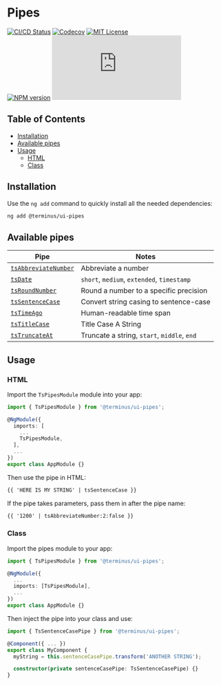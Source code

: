 <h1>Pipes</h1>

[![CI/CD Status][github-action-badge]][github-action-link] [![Codecov][codecov-badge]][codecov-project] [![MIT License][license-image]][license-url]  
[![NPM version][npm-version-image]][npm-package] [![Library size][file-size-badge]][raw-distribution-js]

<!-- START doctoc generated TOC please keep comment here to allow auto update -->
<!-- DON'T EDIT THIS SECTION, INSTEAD RE-RUN doctoc TO UPDATE -->
## Table of Contents

- [Installation](#installation)
- [Available pipes](#available-pipes)
- [Usage](#usage)
  - [HTML](#html)
  - [Class](#class)

<!-- END doctoc generated TOC please keep comment here to allow auto update -->

## Installation

Use the `ng add` command to quickly install all the needed dependencies:

```bash
ng add @terminus/ui-pipes
```

## Available pipes

| Pipe                                              | Notes                                       |
|---------------------------------------------------|---------------------------------------------|
| [`tsAbbreviateNumber`][src-pipes-abbreviateNumber]| Abbreviate a number                         |
| [`tsDate`][src-pipes-date]                        | `short`, `medium`, `extended`, `timestamp`  |
| [`tsRoundNumber`][src-pipes-roundNumber]          | Round a number to a specific precision      |
| [`tsSentenceCase`][src-pipes-sentenceCase]        | Convert string casing to sentence-case      |
| [`tsTimeAgo`][src-pipes-timeAgo]                  | Human-readable time span                    |
| [`tsTitleCase`][src-pipes-titleCase]              | Title Case A String                         |
| [`tsTruncateAt`][src-pipes-truncate]              | Truncate a string, `start`, `middle`, `end` |

## Usage

### HTML

Import the `TsPipesModule` module into your app:

```typescript
import { TsPipesModule } from '@terminus/ui-pipes';

@NgModule({
  imports: [
    ...
    TsPipesModule,
  ],
  ...
})
export class AppModule {}
```

Then use the pipe in HTML:

```html
{{ 'HERE IS MY STRING' | tsSentenceCase }}
```

If the pipe takes parameters, pass them in after the pipe name:

```html
{{ '1200' | tsAbbreviateNumber:2:false }}
```

### Class

Import the pipes module to your app:

```typescript
import { TsPipesModule } from '@terminus/ui-pipes';

@NgModule({
  ...
  imports: [TsPipesModule],
  ...
})
export class AppModule {}
```

Then inject the pipe into your class and use:

```typescript
import { TsSentenceCasePipe } from '@terminus/ui-pipes';

@Component({ ... })
export class MyComponent {
  myString = this.sentenceCasePipe.transform('ANOTHER STRING');

  constructor(private sentenceCasePipe: TsSentenceCasePipe) {}
}
```

<!-- Links -->
[src-pipes-abbreviateNumber]: src/lib/abbreviate-number/abbreviate-number.pipe.ts
[src-pipes-date]:             src/lib/date/date.pipe.ts
[src-pipes-roundNumber]:      src/lib/round-number/round-number.pipe.ts
[src-pipes-sentenceCase]:     src/lib/sentence-case/sentence-case.pipe.ts
[src-pipes-timeAgo]:          src/lib/time-ago/time-ago.pipe.ts
[src-pipes-titleCase]:        src/lib/title-case/title-case.pipe.ts
[src-pipes-truncate]:         src/lib/truncate/truncate.pipe.ts
[license-url]:                https://github.com/GetTerminus/terminus-oss/blob/release/LICENSE
[license-image]:              http://img.shields.io/badge/license-MIT-blue.svg
[codecov-project]:            https://codecov.io/gh/GetTerminus/terminus-oss
[codecov-badge]:              https://codecov.io/gh/GetTerminus/terminus-oss/branch/release/graph/badge.svg
[npm-version-image]:          http://img.shields.io/npm/v/@terminus/ui-pipes.svg
[npm-package]:                https://www.npmjs.com/package/@terminus/ui-pipes
[github-action-badge]:        https://github.com/GetTerminus/terminus-oss/workflows/Release%20CI/badge.svg
[github-action-link]:         https://github.com/GetTerminus/terminus-oss/actions?query=workflow%3A%22CI+Release%22
[file-size-badge]:            http://img.badgesize.io/https://unpkg.com/@terminus/ui-pipes/bundles/terminus-ui-pipes.umd.min.js?compression=gzip
[raw-distribution-js]:        https://unpkg.com/@terminus/ui-pipes/bundles/terminus-ui-pipes.umd.js
